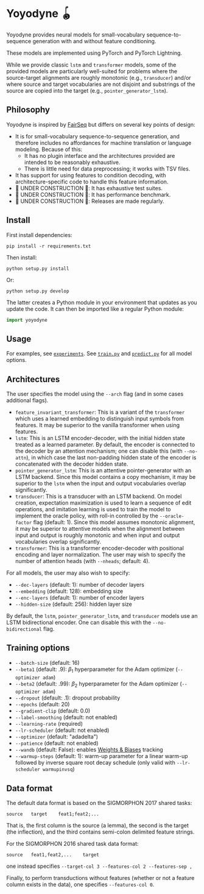 # Yoyodyne 🪀

Yoyodyne provides neural models for small-vocabulary sequence-to-sequence
generation with and without feature conditioning.

These models are implemented using PyTorch and PyTorch Lightning.

While we provide classic `lstm` and `transformer` models, some of the provided
models are particularly well-suited for problems where the source-target
alignments are roughly monotonic (e.g., `transducer`) and/or where source and
target vocabularies are not disjoint and substrings of the source are copied
into the target (e.g., `pointer_generator_lstm`).

## Philosophy

Yoyodyne is inspired by [FairSeq](https://github.com/facebookresearch/fairseq)
but differs on several key points of design:

-   It is for small-vocabulary sequence-to-sequence generation, and therefore
    includes no affordances for machine translation or language modeling.
    Because of this:
    -  It has no plugin interface and the architectures provided are intended
       to be reasonably exhaustive.
    -  There is little need for data preprocessing; it works with TSV files.
-   It has support for using features to condition decoding, with
    architecture-specific code to handle this feature information.
-   🚧 UNDER CONSTRUCTION 🚧: It has exhaustive test suites.
-   🚧 UNDER CONSTRUCTION 🚧: It has performance benchmark.
-   🚧 UNDER CONSTRUCTION 🚧: Releases are made regularly.

## Install

First install dependencies:

    pip install -r requirements.txt

Then install:

    python setup.py install

Or:

    python setup.py develop

The latter creates a Python module in your environment that updates as you
update the code. It can then be imported like a regular Python module:

```python
import yoyodyne
```

## Usage

For examples, see [`experiments`](experiments). See
[`train.py`](yoyodyne/train.py) and [`predict.py`](yoyodyne/predict.py) for all
model options.

## Architectures

The user specifies the model using the `--arch` flag (and in some cases
additional flags).

-   `feature_invariant_transformer`: This is a variant of the `transformer`
    which uses a learned embedding to distinguish input symbols from features.
    It may be superior to the vanilla transformer when using features.
-   `lstm`: This is an LSTM encoder-decoder, with the initial hidden state
    treated as a learned parameter. By default, the encoder is connected to the
    decoder by an attention mechanism; one can disable this (with `--no-attn`),
    in which case the last non-padding hidden state of the encoder is
    concatenated with the decoder hidden state.
-   `pointer_generator_lstm`: This is an attentive pointer-generator with an
    LSTM backend. Since this model contains a copy mechanism, it may be superior
    to the `lstm` when the input and output vocabularies overlap significantly.
-   `transducer`: This is a transducer with an LSTM backend. On model creation,
    expectation maximization is used to learn a sequence of edit operations, and
    imitation learning is used to train the model to implement the oracle
    policy, with roll-in controlled by the `--oracle-factor` flag (default: 1).
    Since this model assumes monotonic alignment, it may be superior to
    attentive models when the alignment between input and output is roughly
    monotonic and when input and output vocabularies overlap significantly.
-   `transformer`: This is a transformer encoder-decoder with positional
    encoding and layer normalization. The user may wish to specify the number of
    attention heads (with `--nheads`; default: 4).

For all models, the user may also wish to specify:

-   `--dec-layers` (default: 1): number of decoder layers
-   `--embedding` (default: 128): embedding size
-   `--enc-layers` (default: 1): number of encoder layers
-   `--hidden-size` (default: 256): hidden layer size

By default, the `lstm`, `pointer_generator_lstm`, and `transducer` models use an
LSTM bidirectional encoder. One can disable this with the `--no-bidirectional`
flag.

## Training options

-   `--batch-size` (default: 16)
-   `--beta1` (default: .9): $\beta_1$ hyperparameter for the Adam optimizer
    (`--optimizer adam`)
-   `--beta2` (default: .99): $\beta_2$ hyperparameter for the Adam optimizer
    (`--optimizer adam`)
-   `--dropout` (default: .1): dropout probability
-   `--epochs` (default: 20)
-   `--gradient-clip` (default: 0.0)
-   `--label-smoothing` (default: not enabled)
-   `--learning-rate` (required)
-   `--lr-scheduler` (default: not enabled)
-   `--optimizer` (default: "adadelta")
-   `--patience` (default: not enabled)
-   `--wandb` (default: False): enables [Weights &
    Biases](https://wandb.ai/site) tracking
-   `--warmup-steps` (default: 1): warm-up parameter for a linear warm-up
    followed by inverse square root decay schedule (only valid with
    `--lr-scheduler warmupinvsq`)

## Data format

The default data format is based on the SIGMORPHON 2017 shared tasks:

    source   target    feat1;feat2;...

That is, the first column is the source (a lemma), the second is the target (the
inflection), and the third contains semi-colon delimited feature strings.

For the SIGMORPHON 2016 shared task data format:

    source   feat1,feat2,...    target

one instead specifies `--target-col 3 --features-col 2 --features-sep ,`

Finally, to perform transductions without features (whether or not a feature
column exists in the data), one specifies `--features-col 0`.
